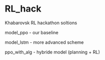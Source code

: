 # RL_hack
Khabarovsk RL hackathon soltions

model_ppo - our baseline

model_lstm - more advanced scheme

ppo_with_alg - hybride model (planning + RL)
